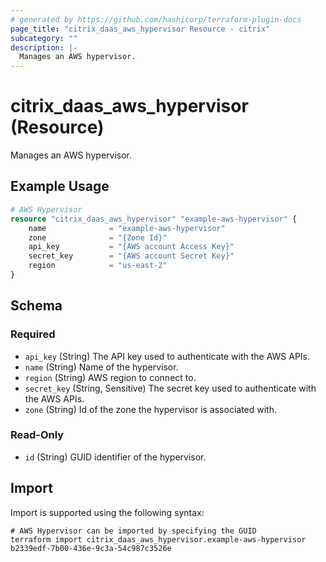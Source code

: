 ```yaml
---
# generated by https://github.com/hashicorp/terraform-plugin-docs
page_title: "citrix_daas_aws_hypervisor Resource - citrix"
subcategory: ""
description: |-
  Manages an AWS hypervisor.
---
```


# citrix_daas_aws_hypervisor (Resource)

Manages an AWS hypervisor.

## Example Usage

```terraform
# AWS Hypervisor
resource "citrix_daas_aws_hypervisor" "example-aws-hypervisor" {
    name              = "example-aws-hypervisor"
    zone              = "{Zone Id}"
    api_key           = "{AWS account Access Key}"
    secret_key        = "{AWS account Secret Key}"
    region            = "us-east-2"
}
```

<!-- schema generated by tfplugindocs -->
## Schema

### Required

- `api_key` (String) The API key used to authenticate with the AWS APIs.
- `name` (String) Name of the hypervisor.
- `region` (String) AWS region to connect to.
- `secret_key` (String, Sensitive) The secret key used to authenticate with the AWS APIs.
- `zone` (String) Id of the zone the hypervisor is associated with.

### Read-Only

- `id` (String) GUID identifier of the hypervisor.

## Import

Import is supported using the following syntax:

```shell
# AWS Hypervisor can be imported by specifying the GUID
terraform import citrix_daas_aws_hypervisor.example-aws-hypervisor b2339edf-7b00-436e-9c3a-54c987c3526e
```
